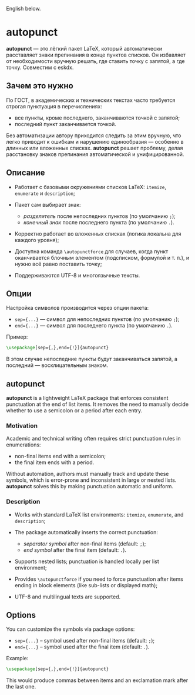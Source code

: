 English below.

# autopunct

**autopunct** — это лёгкий пакет LaTeX, который автоматически расставляет знаки препинания в конце пунктов списков.
Он избавляет от необходимости вручную решать, где ставить точку с запятой, а где точку.
Совместим с eskdx.

## Зачем это нужно

По ГОСТ, в академических и технических текстах часто требуется строгая пунктуация в перечислениях:

* все пункты, кроме последнего, заканчиваются точкой с запятой;
* последний пункт заканчивается точкой.

Без автоматизации автору приходится следить за этим вручную, что легко приводит к ошибкам и нарушению единообразия — особенно в длинных или вложенных списках.
**autopunct** решает проблему, делая расстановку знаков препинания автоматической и унифицированной.

## Описание

* Работает с базовыми окружениями списков LaTeX: `itemize`, `enumerate` и `description`;
* Пакет сам выбирает знак:

  * *разделитель* после непоследних пунктов (по умолчанию `;`);
  * *конечный знак* после последнего пункта (по умолчанию `.`).
* Корректно работает во вложенных списках (логика локальна для каждого уровня);
* Доступна команда `\autopunctforce` для случаев, когда пункт оканчивается блочным элементом (подсписком, формулой и т. п.), и нужно всё равно поставить точку;
* Поддерживаются UTF-8 и многоязычные тексты.

## Опции

Настройка символов производится через опции пакета:

* `sep={...}` — символ для непоследних пунктов (по умолчанию `;`);
* `end={...}` — символ для последнего пункта (по умолчанию `.`).

Пример:

```latex
\usepackage[sep={,},end={!}]{autopunct}
```

В этом случае непоследние пункты будут заканчиваться запятой, а последний — восклицательным знаком.

## autopunct

**autopunct** is a lightweight LaTeX package that enforces consistent punctuation at the end of list items.
It removes the need to manually decide whether to use a semicolon or a period after each entry.

### Motivation

Academic and technical writing often requires strict punctuation rules in enumerations:

* non-final items end with a semicolon;
* the final item ends with a period.

Without automation, authors must manually track and update these symbols, which is error-prone and inconsistent in large or nested lists.
**autopunct** solves this by making punctuation automatic and uniform.

### Description

* Works with standard LaTeX list environments: `itemize`, `enumerate`, and `description`;
* The package automatically inserts the correct punctuation:

  * *separator symbol* after non-final items (default: `;`);
  * *end symbol* after the final item (default: `.`).
* Supports nested lists; punctuation is handled locally per list environment;
* Provides `\autopunctforce` if you need to force punctuation after items ending in block elements (like sub-lists or displayed math);
* UTF-8 and multilingual texts are supported.

## Options

You can customize the symbols via package options:

* `sep={...}` – symbol used after non-final items (default: `;`);
* `end={...}` – symbol used after the final item (default: `.`).

Example:

```latex
\usepackage[sep={,},end={!}]{autopunct}
```

This would produce commas between items and an exclamation mark after the last one.
